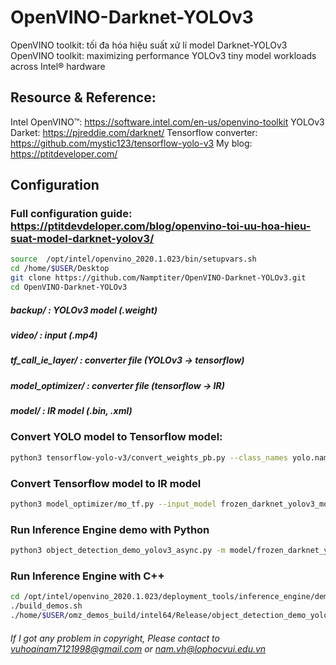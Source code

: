 # OpenVINO-Darknet-YOLOv3
OpenVINO toolkit: tối đa hóa hiệu suất xử lí model Darknet-YOLOv3
OpenVINO toolkit: maximizing performance YOLOv3 tiny model workloads across Intel® hardware
## Resource & Reference:
Intel OpenVINO™: https://software.intel.com/en-us/openvino-toolkit
YOLOv3 Darket: https://pjreddie.com/darknet/
Tensorflow converter: https://github.com/mystic123/tensorflow-yolo-v3
My blog: https://ptitdeveloper.com/
## Configuration
### Full configuration guide: https://ptitdevdeloper.com/blog/openvino-toi-uu-hoa-hieu-suat-model-darknet-yolov3/
```bash
source  /opt/intel/openvino_2020.1.023/bin/setupvars.sh
cd /home/$USER/Desktop
git clone https://github.com/Namptiter/OpenVINO-Darknet-YOLOv3.git
cd OpenVINO-Darknet-YOLOv3
```
##### backup/ : YOLOv3 model (.weight)
##### video/ : input (.mp4)
##### tf_call_ie_layer/ : converter file (YOLOv3 -> tensorflow)
##### model_optimizer/ : converter file (tensorflow -> IR)
##### model/ : IR model (.bin, .xml)

### Convert YOLO model to Tensorflow model:
```bash
python3 tensorflow-yolo-v3/convert_weights_pb.py --class_names yolo.names --data_format NHWC --weights_file backup/yolov3-tiny_2.weights --tiny --size 832
```
### Convert Tensorflow model to IR model
```bash
python3 model_optimizer/mo_tf.py --input_model frozen_darknet_yolov3_model.pb --tensorflow_use_custom_operations_config yolo_v3_tiny.json --output_dir model -b 1
```
### Run Inference Engine demo with Python
```bash
python3 object_detection_demo_yolov3_async.py -m model/frozen_darknet_yolov3_model.xml -i video/v1.mp4 -d CPU -t 0.4
```
### Run Inference Engine with C++
```bash
cd /opt/intel/openvino_2020.1.023/deployment_tools/inference_engine/demos
./build_demos.sh
./home/$USER/omz_demos_build/intel64/Release/object_detection_demo_yolov3_async -i /home/$USER/Desktop/OpenVINO-Darknet-YOLOv3/video/v1.mp4 -m /home/$USER/Desktop/OpenVINO-Darknet-YOLOv3/model/frozen_darknet_yolov3_model.xml -d CPU -t 0.4
```
###### If I got any problem in copyright, Please contact to vuhoainam7121998@gmail.com or nam.vh@lophocvui.edu.vn
